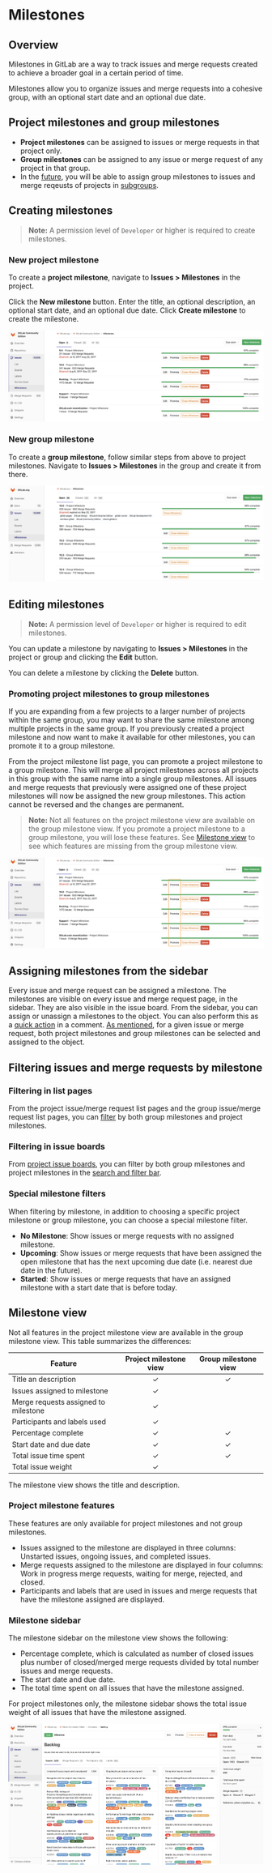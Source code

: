 # Milestones

## Overview

Milestones in GitLab are a way to track issues and merge requests created to achieve a broader goal in a certain period of time.

Milestones allow you to organize issues and merge requests into a cohesive group, with an optional start date and an optional due date.

## Project milestones and group milestones

- **Project milestones** can be assigned to issues or merge requests in that project only. 
- **Group milestones** can be assigned to any issue or merge request of any project in that group. 
- In the [future](https://gitlab.com/gitlab-org/gitlab-ce/issues/36862), you will be able to assign group milestones to issues and merge reqeusts of projects in [subgroups](../../group/subgroups/index.md).

## Creating milestones

>**Note:**
A permission level of `Developer` or higher is required to create milestones.

### New project milestone

To create a **project milestone**, navigate to **Issues > Milestones** in the project.

Click the **New milestone** button. Enter the title, an optional description, an optional start date, and an optional due date. Click **Create milestone** to create the milestone.

![New project milestone](img/milestones_new_project_milestone.png)

### New group milestone

To create a **group milestone**, follow similar steps from above to project milestones. Navigate to **Issues > Milestones** in the group and create it from there.

![New group milestone](img/milestones_new_group_milestone.png)

## Editing milestones

>**Note:**
A permission level of `Developer` or higher is required to edit milestones.

You can update a milestone by navigating to **Issues > Milestones** in the project or group and clicking the **Edit** button.

You can delete a milestone by clicking the **Delete** button.

### Promoting project milestones to group milestones

If you are expanding from a few projects to a larger number of projects within the same group, you may want to share the same milestone among multiple projects in the same group. If you previously created a project milestone and now want to make it available for other milestones, you can promote it to a group milestone.

From the project milestone list page, you can promote a project milestone to a group milestone. This will merge all project milestones across all projects in this group with the same name into a single group milestones. All issues and merge requests that previously were assigned one of these project milestones will now be assigned the new group milestones. This action cannot be reversed and the changes are permanent.

>**Note:**
Not all features on the project milestone view are available on the group milestone view. If you promote a project milestone to a group milestone, you will lose these features. See [Milestone view](#milestone-view) to see which features are missing from the group milestone view.

![Promote milestone](img/milestones_promote_milestone.png)

## Assigning milestones from the sidebar

Every issue and merge request can be assigned a milestone. The milestones are visible on every issue and merge request page, in the sidebar. They are also visible in the issue board. From the sidebar, you can assign or unassign a milestones to the object. You can also perform this as a [quick action](../quick_actions.md) in a comment. [As mentioned](#project-milestones-and-group-milestones), for a given issue or merge request, both project milestones and group milestones can be selected and assigned to the object.

## Filtering issues and merge requests by milestone

### Filtering in list pages

From the project issue/merge request list pages and the group issue/merge request list pages, you can [filter](../../search/index.md#issues-and-merge-requests) by both group milestones and project milestones.

### Filtering in issue boards

From [project issue boards](../issue_board.md), you can filter by both group milestones and project milestones in the [search and filter bar](../../search/index.md#issue-boards).

### Special milestone filters

When filtering by milestone, in addition to choosing a specific project milestone or group milestone, you can choose a special milestone filter.

- **No Milestone**: Show issues or merge requests with no assigned milestone.
- **Upcoming**: Show issues or merge requests that have been assigned the open milestone that has the next upcoming due date (i.e. nearest due date in the future).
- **Started**: Show issues or merge requests that have an assigned milestone with a start date that is before today.

## Milestone view

Not all features in the project milestone view are available in the group milestone view. This table summarizes the differences:

| Feature | Project milestone view | Group milestone view |
|---|:---:|:---:|
| Title an description | ✓ | ✓ |
| Issues assigned to milestone | ✓ |  |
| Merge requests assigned to milestone | ✓ |  |
| Participants and labels used | ✓ |  |
| Percentage complete | ✓ | ✓ |
| Start date and due date | ✓ | ✓ |
| Total issue time spent | ✓ | ✓ |
| Total issue weight | ✓ |  |

The milestone view shows the title and description.

### Project milestone features

These features are only available for project milestones and not group milestones.

- Issues assigned to the milestone are displayed in three columns: Unstarted issues, ongoing issues, and completed issues.
- Merge requests assigned to the milestone are displayed in four columns: Work in progress merge requests, waiting for merge, rejected, and closed.
- Participants and labels that are used in issues and merge requests that have the milestone assigned are displayed.

### Milestone sidebar

The milestone sidebar on the milestone view shows the following:

- Percentage complete, which is calculated as number of closed issues plus number of closed/merged merge requests divided by total number issues and merge requests.
- The start date and due date.
- The total time spent on all issues that have the milestone assigned.

For project milestones only, the milestone sidebar shows the total issue weight of all issues that have the milestone assigned.

![Project milestone page](img/milestones_project_milestone_page.png)